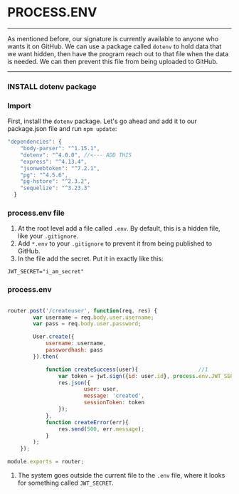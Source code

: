 # PROCESS.ENV
---
As mentioned before, our signature is currently available to anyone who wants it on GitHub. We can use a package called `dotenv` to hold data that we want hidden, then have the program reach out to that file when the data is needed. We can then prevent this file from being uploaded to GitHub.

<hr />


### INSTALL dotenv package

### Import
First, install the `dotenv` package. Let's go ahead and add it to our package.json file and run `npm update`:

```js
"dependencies": {
    "body-parser": "^1.15.1",
    "dotenv": "^4.0.0", //<--- ADD THIS
    "express": "^4.13.4",
    "jsonwebtoken": "^7.2.1",
    "pg": "^4.5.6",
    "pg-hstore": "^2.3.2",
    "sequelize": "^3.23.3"
  }
```


### process.env file
1. At the root level add a file called `.env`. By default, this is a hidden file, like your `.gitignore`.
2. Add `*.env` to your `.gitignore` to prevent it from being published to GitHub.
3. In the file add the secret. Put it in exactly like this:
```
JWT_SECRET="i_am_secret"
```

### process.env
```js

router.post('/createuser', function(req, res) {
		var username = req.body.user.username;
		var pass = req.body.user.password;

		User.create({
			username: username,
			passwordhash: pass
		}).then(

			function createSuccess(user){					//1
			    var token = jwt.sign({id: user.id}, process.env.JWT_SECRET, {expiresIn: 60*60*24});
				res.json({
						user: user,
						message: 'created',
						sessionToken: token
				});
			},
			function createError(err){
				res.send(500, err.message);
			}
		);
	});

module.exports = router;

```

1. The system goes outside the current file to the `.env` file, where it looks for something called `JWT_SECRET`.